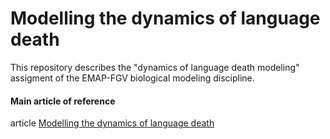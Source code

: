 # Modelling the dynamics of language death
This repository describes the "dynamics of language death modeling" assigment of the EMAP-FGV biological modeling discipline.

#### Main article of reference
article [Modelling the dynamics of language death](https://www.nature.com/articles/424900a)
